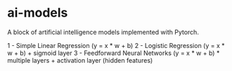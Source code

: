 # ai-models

A block of artificial intelligence models implemented with Pytorch.

1 - Simple Linear Regression (y = x * w + b)
2 - Logistic Regression (y = x * w + b) + sigmoid layer
3 - Feedforward Neural Networks (y = x * w + b) * multiple layers + activation layer (hidden features)